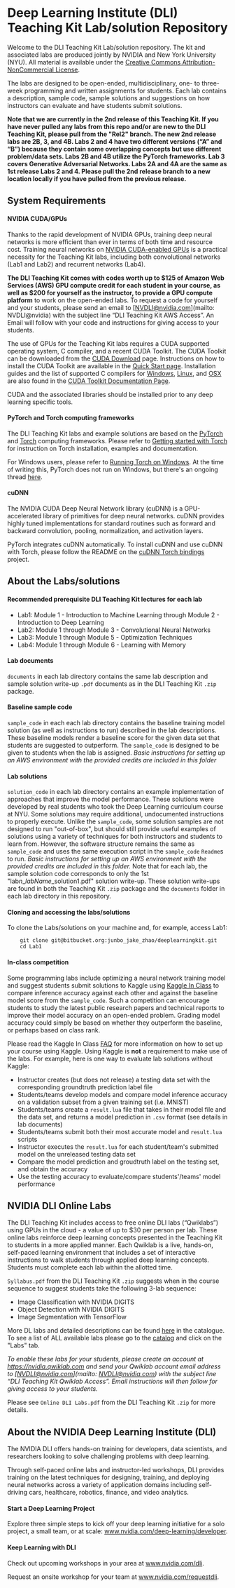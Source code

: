 # Deep Learning Institute (DLI) Teaching Kit Lab/solution Repository

Welcome to the DLI Teaching Kit Lab/solution repository. The kit and associated labs are produced jointly by NVIDIA and New York University (NYU).  All material is available under the [Creative Commons Attribution-NonCommercial License](http://creativecommons.org/licenses/by-nc/4.0/).

The labs are designed to be open-ended, multidisciplinary, one- to three-week programming and written assignments for students. Each lab contains a description, sample code, sample solutions and suggestions on how instructors can evaluate and have students submit solutions.

**Note that we are currently in the 2nd release of this Teaching Kit. If you have never pulled any labs from this repo and/or are new to the DLI Teaching Kit, please pull from the "Rel2" branch. The new 2nd release labs are 2B, 3, and 4B. Labs 2 and 4 have two different versions (“A” and “B”) because they contain some overlapping concepts but use different problem/data sets. Labs 2B and 4B utilize the PyTorch frameworks. Lab 3 covers Generative Adversarial Networks. Labs 2A and 4A are the same as 1st release Labs 2 and 4. Please pull the 2nd release branch to a new location locally if you have pulled from the previous release.**

## System Requirements

#### NVIDIA CUDA/GPUs

Thanks to the rapid development of NVIDIA GPUs, training deep neural networks is more efficient than ever in terms of both time and resource cost. Training neural networks on [NVIDIA CUDA-enabled GPUs](https://developer.nvidia.com/cuda-gpus) is a practical necessity for the Teaching Kit labs, including both convolutional networks (Lab1 and Lab2) and recurrent networks (Lab4).

**The DLI Teaching Kit comes with codes worth up to $125 of Amazon Web Services (AWS) GPU compute credit for each student in your course, as well as $200 for yourself as the instructor, to provide a GPU compute platform** to work on the open-ended labs. To request a code for yourself and your students, please send an email to [NVDLI@nvidia.com](mailto: NVDLI@nvidia) with the subject line “DLI Teaching Kit AWS Access”. An Email will follow with your code and instructions for giving access to your students.

The use of GPUs for the Teaching Kit labs requires a CUDA supported operating system, C compiler, and a recent CUDA Toolkit. The CUDA Toolkit can be downloaded
from the [CUDA Download](https://developer.nvidia.com/cuda-downloads) page. Instructions on how to install the CUDA Toolkit are available in the
[Quick Start page](http://docs.nvidia.com/cuda/cuda-quick-start-guide/index.html). Installation guides and the list of supported C compilers for [Windows](http://docs.nvidia.com/cuda/cuda-installation-guide-microsoft-windows/index.html), [Linux](http://docs.nvidia.com/cuda/cuda-installation-guide-linux/index.html), and
[OSX](http://docs.nvidia.com/cuda/cuda-installation-guide-mac-os-x/index.html) are also found in the [CUDA Toolkit Documentation Page](http://docs.nvidia.com/cuda/index.html).

CUDA and the associated libraries should be installed prior to any deep learning specific tools.

#### PyTorch and Torch computing frameworks
    
The DLI Teaching Kit labs and example solutions are based on the [PyTorch](http://pytorch.org/) and [Torch](http://torch.ch) computing frameworks. Please refer to [Getting started with Torch](http://torch.ch/docs/getting-started.html) for instruction on Torch installation, examples and documentation.

For Windows users, please refer to [Running Torch on Windows](https://github.com/torch/torch7/wiki/Windows#using-a-virtual-machine). At the time of writing this, PyTorch does not run on Windows, but there's an ongoing thread [here](https://github.com/pytorch/pytorch/issues/494).

#### cuDNN

The NVIDIA CUDA Deep Neural Network library (cuDNN) is a GPU-accelerated library of primitives for deep neural networks. cuDNN provides highly tuned implementations for standard routines such as forward and backward convolution, pooling, normalization, and activation layers.

PyTorch integrates cuDNN automatically. To install cuDNN and use cuDNN with Torch, please follow the README on the [cuDNN Torch bindings](https://github.com/soumith/cudnn.torch) project.

## About the Labs/solutions

#### Recommended prerequisite DLI Teaching Kit lectures for each lab
* Lab1: Module 1 - Introduction to Machine Learning through Module 2 - Introduction to Deep Learning
* Lab2: Module 1 through Module 3 - Convolutional Neural Networks
* Lab3: Module 1 through Module 5 - Optimization Techniques
* Lab4: Module 1 through Module 6 - Learning with Memory

#### Lab documents
`documents` in each lab directory contains the same lab description and sample solution write-up `.pdf` documents as in the DLI Teaching Kit `.zip` package.

#### Baseline sample code
`sample_code` in each each lab directory contains the baseline training model solution (as well as instructions to run) described in the lab descriptions. These baseline models render a baseline score for the given data set that students are suggested to outperform. The `sample_code` is designed to be given to students when the lab is assigned. *Basic instructions for setting up an AWS environment with the provided credits are included in this folder*

#### Lab solutions
`solution_code` in each lab directory contains an example implementation of approaches that improve the model performance. These solutions were developed by real students who took the Deep Learning curriculum course at NYU. Some solutions may require additional, undocumented instructions to properly execute. 
Unlike the `sample_code`, some solution samples are not designed to run "out-of-box", but should still provide useful examples of solutions using a variety of techniques for both instructors and students to learn from.
However, the software structure remains the same as `sample_code` and uses the same execution script in the `sample_code` `Readme`s to run. *Basic instructions for setting up an AWS environment with the provided credits are included in this folder.*
Note that for each lab, the sample solution code corresponds to only the 1st "lab*n*_*labName*_solution1.pdf" solution write-up. These solution write-ups are found in both the Teaching Kit `.zip` package and the `documents` folder in each lab directory in this repository.

#### Cloning and accessing the labs/solutions

To clone the Labs/solutions on your machine and, for example, access Lab1:
```
    git clone git@bitbucket.org:junbo_jake_zhao/deeplearningkit.git
    cd Lab1
```

#### In-class competition    
Some programming labs include optimizing a neural network training model and suggest students submit solutions to Kaggle using [Kaggle In Class](https://inclass.kaggle.com/) to compare inference accuracy against each other and against the baseline model score from the `sample_code`. Such a competition can encourage students to study the latest public research papers and technical reports to improve their model accuracy on an open-ended problem. Grading model accuracy could simply be based on whether they outperform the baseline, or perhaps based on class rank.

Please read the Kaggle In Class [FAQ](https://www.kaggle.com/wiki/KaggleInClass) for more information on how to set up your course using Kaggle. Using Kaggle is **not** a requirement to make use of the labs. For example, here is one way to evaluate lab solutions without Kaggle:

- Instructor creates (but does not release) a testing data set with the corresponding groundtruth prediction label file
- Students/teams develop models and compare model inference accuracy on a validation subset from a given training set (i.e. MNIST)
- Students/teams create a `result.lua` file that takes in their model file and the data set, and returns a model prediction in `.csv` format (see details in lab documents)
- Students/teams submit both their most accurate model and `result.lua` scripts
- Instructor executes the `result.lua` for each student/team's submitted model on the unreleased testing data set
- Compare the model prediction and groudtruth label on the testing set, and obtain the accuracy
- Use the testing accuracy to evaluate/compare students'/teams' model performance

## NVIDIA DLI Online Labs

The DLI Teaching Kit includes access to free online DLI labs (“Qwiklabs”) using GPUs in the cloud - a value of up to $30 per person per lab. These online labs reinforce deep learning concepts presented in the Teaching Kit to students in a more applied manner. Each Qwiklab is a live, hands-on, self-paced learning environment that includes a set of interactive instructions to walk students through applied deep learning concepts. Students must complete each lab within the allotted time.

`Syllabus.pdf` from the DLI Teaching Kit `.zip` suggests when in the course sequence to suggest students take the following 3-lab sequence:

* Image Classification with NVIDIA DIGITS
* Object Detection with NVIDIA DIGITS
* Image Segmentation with TensorFlow

More DL labs and detailed descriptions can be found [here](https://nvidia.qwiklab.com/tags/Deep%20Learning) in the catalogue. To see a list of ALL available labs please go to the [catalog](https://nvidia.qwiklab.com/catalog) and click on the "Labs" tab.

*To enable these labs for your students, please create an account at https://nvidia.qwiklab.com and send your Qwiklab account email address to [NVDLI@nvidia.com](mailto: NVDLI@nvidia.com) with the subject line “DLI Teaching Kit Qwiklab Access”. Email instructions will then follow for giving access to your students.*

Please see `Online DLI Labs.pdf` from the DLI Teaching Kit `.zip` for more details.

## About the NVIDIA Deep Learning Institute (DLI)
The NVIDIA DLI offers hands-on training for developers, data scientists, and researchers looking to solve challenging problems with deep learning.

Through self-paced online labs and instructor-led workshops, DLI provides training on the latest techniques for designing, training, and deploying neural networks across a variety of application domains including self-driving cars, healthcare, robotics, finance, and video analytics.

#### Start a Deep Learning Project
Explore three simple steps to kick off your deep learning initiative for a solo project, a small team, or at scale: www.nvidia.com/deep-learning/developer.

#### Keep Learning with DLI
Check out upcoming workshops in your area at www.nvidia.com/dli. 

Request an onsite workshop for your team at www.nvidia.com/requestdli.